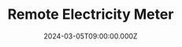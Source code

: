 ---
slug: first-project
title: Remote Electricity Meter
date: 2024-03-05T09:00:00.000Z
authors: samuli
tags: [LDR, CanSat NeXT]
---